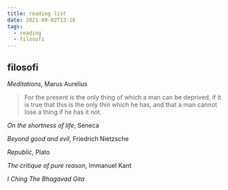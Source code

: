 ```yaml
---
title: reading list
date: 2021-09-02T13:16
tags: 
  - reading
  - filosofi
---
```


## filosofi

_Meditations_, Marus Aurelius

> For the present is the only thing of which a man can be deprived, if it is
> true that this is the only thin which he has, and that a man cannot lose a
> thing if he has it not. 


_On the shortness of life_, Seneca

_Beyond good and evil_, Friedrich Nietzsche

_Republic_, Plato

_The critique of pure reason_, Immanuel Kant

_I Ching_ 
_The Bhagavad Gita_

